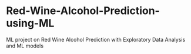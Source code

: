 # Red-Wine-Alcohol-Prediction-using-ML
ML project on Red Wine Alcohol Prediction with Exploratory Data Analysis and ML models
